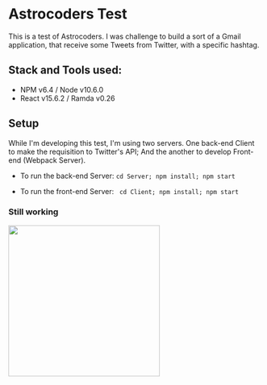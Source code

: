 # Astrocoders Test 

This is a test of Astrocoders. I was challenge to build a sort of a Gmail application, that receive some Tweets from Twitter, with a specific hashtag.

## Stack and Tools used:

- NPM v6.4 / Node v10.6.0
- React v15.6.2 / Ramda v0.26

## Setup

While I'm developing this test, I'm using two servers. One back-end Client to make the requisition to Twitter's API; And the another to develop Front-end (Webpack Server). 

- To run the back-end Server: `` cd Server; npm install; npm start ``

- To run the front-end Server: `` cd Client; npm install; npm start``

### Still working

<img src="https://media.giphy.com/media/tn3kTJo4P4y1G/giphy.gif" width="300" height="300">